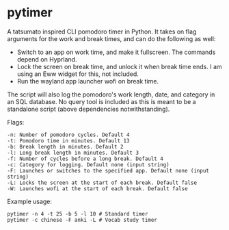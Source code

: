 # pytimer
A tatsumato inspired CLI pomodoro timer in Python. It takes on flag arguments for the work and break times, and can do the following as well:
- Switch to an app on work time, and make it fullscreen. The commands depend on Hyprland.
- Lock the screen on break time, and unlock it when break time ends. I am using an Eww widget for this, not included.
- Run the wayland app launcher wofi on break time.

The script will also log the pomodoro's work length, date, and category in an SQL database. No query tool is included as this is meant to be a standalone script (above dependencies notwithstanding).

Flags:
```
-n: Number of pomodoro cycles. Default 4
-t: Pomodoro time in minutes. Default 13
-b: Break length in minutes. Default 2
-l: Long break length in minutes. Default 3
-f: Number of cycles before a long break. Default 4
-c: Category for logging. Default none (input string)
-F: Launches or switches to the specified app. Default none (input string)
-L: Locks the screen at the start of each break. Default false
-W: Launches wofi at the start of each break. Default false
```

Example usage:
```
pytimer -n 4 -t 25 -b 5 -l 10 # Standard timer
pytimer -c chinese -F anki -L # Vocab study timer
```
